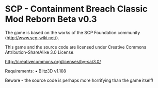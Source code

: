 # SCP - Containment Breach Classic Mod Reborn Beta v0.3

The game is based on the works of the SCP Foundation community (http://www.scp-wiki.net/).

This game and the source code are licensed under Creative Commons Attribution-ShareAlike 3.0 License.

http://creativecommons.org/licenses/by-sa/3.0/

Requirements:
•	Blitz3D v1.108

Beware - the source code is perhaps more horrifying than the game itself!
